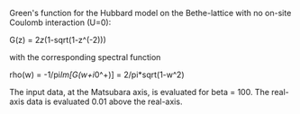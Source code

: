 Green's function for the Hubbard model on the Bethe-lattice with no on-site Coulomb interaction (U=0):

G(z) = 2*z*(1-sqrt(1-z^(-2)))

with the corresponding spectral function

rho(w) = -1/pi*Im[G(w+i*0^+)] = 2/pi*sqrt(1-w^2) 

The input data, at the Matsubara axis, is evaluated for beta = 100.
The real-axis data is evaluated 0.01 above the real-axis.


